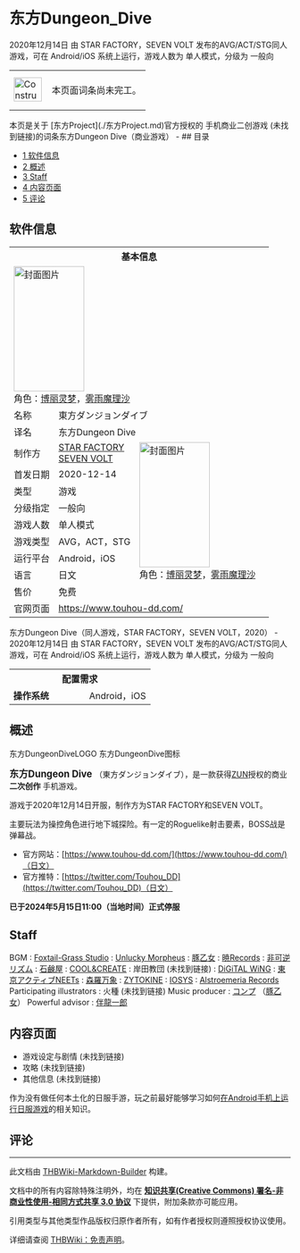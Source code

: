 # 东方Dungeon_Dive

<!-- source html: G:\repos\THBWiki-Markdown-Builder\THBWikiMarkdown\Temp\main\f\f2\ns0%3A%E4%B8%9C%E6%96%B9Dungeon_Dive.html -->

2020年12月14日 由 STAR FACTORY，SEVEN VOLT  发布的AVG/ACT/STG同人游戏，可在 Android/iOS 系统上运行，游戏人数为 单人模式，分级为 一般向

<center>

<table>
<tbody><tr>
<td class="mbox-image"><div style="width: 52px;">
  <a href="./文件-ConstructionClock.png.md" class="image"><img alt="ConstructionClock.png" src="https://upload.thwiki.cc/thumb/f/f1/ConstructionClock.png/50px-ConstructionClock.png" decoding="async" loading="lazy" width="50" height="43" srcset="https://upload.thwiki.cc/thumb/f/f1/ConstructionClock.png/75px-ConstructionClock.png 1.5x, https://upload.thwiki.cc/thumb/f/f1/ConstructionClock.png/100px-ConstructionClock.png 2x" data-file-width="689" data-file-height="587"></a></div></td>
<td class="mbox-text" style=""><br>本页面词条尚未完工。<br><br></td>
</tr>
</tbody></table>


</center>
本页是关于  
[东方Project](./东方Project.md)官方授权的  
手机商业二创游戏 (未找到链接)的词条东方Dungeon Dive（商业游戏） - 
## 目录

- [1 软件信息](#软件信息)
- [2 概述](#概述)
- [3 Staff](#Staff)
- [4 内容页面](#内容页面)
- [5 评论](#评论)




## 软件信息
<table><tbody><tr><th colspan="3">基本信息</th></tr><tr><td class="cover-artwork-mobile" colspan="2"><a href="./文件-东方dungeon_dive封面.png.md" class="image" title="封面图片"><img alt="封面图片" src="https://upload.thwiki.cc/thumb/a/a0/%E4%B8%9C%E6%96%B9dungeon_dive%E5%B0%81%E9%9D%A2.png/126px-%E4%B8%9C%E6%96%B9dungeon_dive%E5%B0%81%E9%9D%A2.png" decoding="async" loading="lazy" width="126" height="224" srcset="https://upload.thwiki.cc/thumb/a/a0/%E4%B8%9C%E6%96%B9dungeon_dive%E5%B0%81%E9%9D%A2.png/189px-%E4%B8%9C%E6%96%B9dungeon_dive%E5%B0%81%E9%9D%A2.png 1.5x, https://upload.thwiki.cc/thumb/a/a0/%E4%B8%9C%E6%96%B9dungeon_dive%E5%B0%81%E9%9D%A2.png/252px-%E4%B8%9C%E6%96%B9dungeon_dive%E5%B0%81%E9%9D%A2.png 2x" data-file-width="1242" data-file-height="2208"></a><div class="cover-char">角色：<a href="./博丽灵梦.md" title="博丽灵梦">博丽灵梦</a>，<a href="./雾雨魔理沙.md" title="雾雨魔理沙">雾雨魔理沙</a></div></td>
</tr><tr><td class="label">名称</td><td colspan="2"> 東方ダンジョンダイブ </td></tr><tr><td class="label">译名</td><td colspan="2"> 东方Dungeon Dive </td></tr><tr><td class="label">制作方</td><td><a href="/index.php?title=STAR_FACTORY&amp;action=edit&amp;redlink=1" class="new" title="STAR FACTORY（页面不存在）">STAR FACTORY</a><br><a href="/index.php?title=SEVEN_VOLT&amp;action=edit&amp;redlink=1" class="new" title="SEVEN VOLT（页面不存在）">SEVEN VOLT</a></td><td class="cover-artwork" rowspan="8" style="min-width:224px;"><a href="./文件-东方dungeon_dive封面.png.md" class="image" title="封面图片"><img alt="封面图片" src="https://upload.thwiki.cc/thumb/a/a0/%E4%B8%9C%E6%96%B9dungeon_dive%E5%B0%81%E9%9D%A2.png/126px-%E4%B8%9C%E6%96%B9dungeon_dive%E5%B0%81%E9%9D%A2.png" decoding="async" loading="lazy" width="126" height="224" srcset="https://upload.thwiki.cc/thumb/a/a0/%E4%B8%9C%E6%96%B9dungeon_dive%E5%B0%81%E9%9D%A2.png/189px-%E4%B8%9C%E6%96%B9dungeon_dive%E5%B0%81%E9%9D%A2.png 1.5x, https://upload.thwiki.cc/thumb/a/a0/%E4%B8%9C%E6%96%B9dungeon_dive%E5%B0%81%E9%9D%A2.png/252px-%E4%B8%9C%E6%96%B9dungeon_dive%E5%B0%81%E9%9D%A2.png 2x" data-file-width="1242" data-file-height="2208"></a><div class="cover-char">角色：<a href="./博丽灵梦.md" title="博丽灵梦">博丽灵梦</a>，<a href="./雾雨魔理沙.md" title="雾雨魔理沙">雾雨魔理沙</a></div></td>
</tr><tr><td class="label">首发日期</td><td>2020-12-14</td></tr><tr><td class="label">类型</td><td>游戏</td></tr><tr><td class="label">分级指定</td><td>一般向</td></tr><tr><td class="label">游戏人数</td><td>单人模式</td></tr><tr><td class="label">游戏类型</td><td>AVG，ACT，STG</td></tr><tr><td class="label">运行平台</td><td>Android，iOS</td></tr><tr><td class="label">语言</td><td>日文</td></tr><tr><td class="label">售价</td><td>免费</td></tr>
<tr><td class="label">官网页面</td><td colspan="2"><a rel="nofollow" class="external free" href="https://www.touhou-dd.com/">https://www.touhou-dd.com/</a></td></tr></tbody></table>

东方Dungeon Dive（同人游戏，STAR FACTORY，SEVEN VOLT，2020） - 2020年12月14日 由 STAR FACTORY，SEVEN VOLT  发布的AVG/ACT/STG同人游戏，可在 Android/iOS 系统上运行，游戏人数为 单人模式，分级为 一般向

<table>
<tbody><tr><th colspan="2">配置需求</th></tr>
<tr><td style="width:120px;padding-left:7px;"><b>操作系统</b></td><td>Android，iOS</td></tr>
</tbody></table>


## 概述
[](./文件-东方DungeonDiveLOGO.png.md)  [](./文件-东方DungeonDiveLOGO.png.md)东方DungeonDiveLOGO
[](./文件-东方DungeonDive图标.png.md)  [](./文件-东方DungeonDive图标.png.md)东方DungeonDive图标
  
<big> **东方Dungeon Dive** </big>（東方ダンジョンダイブ），是一款获得[ZUN](./ZUN.md)授权的商业 **二次创作** 手机游戏。  

游戏于2020年12月14日开服，制作方为STAR FACTORY和SEVEN VOLT。  

  
  
主要玩法为操控角色进行地下城探险。有一定的Roguelike射击要素，BOSS战是弹幕战。
  

- 官方网站：[https://www.touhou-dd.com/](https://www.touhou-dd.com/)（日文）
- 官方推特：[https://twitter.com/Touhou_DD](https://twitter.com/Touhou_DD)（日文）

  
 **已于2024年5月15日11:00（当地时间）正式停服** 
  

## Staff

BGM
: [Foxtail-Grass Studio](./Foxtail-Grass_Studio.md)
: [Unlucky Morpheus](./Unlucky_Morpheus.md)
: [豚乙女](./豚乙女.md)
: [暁Records](./暁Records.md)
: [非可逆リズム](./非可逆リズム.md)
: [石鹸屋](./石鹸屋.md)
: [COOL&amp;CREATE](./COOL&CREATE.md)
: 岸田教団 (未找到链接)
: [DiGiTAL WiNG](./DiGiTAL_WiNG.md)
: [東京アクティブNEETs](./東京アクティブNEETs.md)
: [森羅万象](./森羅万象.md)
: [ZYTOKINE](./ZYTOKINE.md)
: [IOSYS](./IOSYS.md)
: [Alstroemeria Records](./Alstroemeria_Records.md)
Participating illustrators
: 火種 (未找到链接)
Music producer
: [コンプ](./コンプ.md) （[豚乙女](./豚乙女.md)）
Powerful advisor
: [伴龍一郎](./伴龙一郎.md)


## 内容页面
- 游戏设定与剧情 (未找到链接)
- 攻略 (未找到链接)
- 其他信息 (未找到链接)

  
作为没有做任何本土化的日服手游，玩之前最好能够学习如何[在Android手机上运行日服游戏](./在Android手机上运行日服游戏.md)的相关知识。
  

## 评论




---

此文档由 [THBWiki-Markdown-Builder](https://github.com/Delsin-Yu/THBWiki-Markdown-Builder) 构建。

文档中的所有内容除特殊注明外，均在 [**知识共享(Creative Commons) 署名-非商业性使用-相同方式共享 3.0 协议**](https://creativecommons.org/licenses/by-sa/3.0/deed.zh-hans) 下提供，附加条款亦可能应用。

引用类型与其他类型作品版权归原作者所有，如有作者授权则遵照授权协议使用。

详细请查阅 [THBWiki：免责声明](https://thbwiki.cc/THBWiki:%E5%85%8D%E8%B4%A3%E5%A3%B0%E6%98%8E)。

